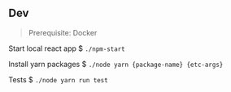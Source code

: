## Dev
> Prerequisite: Docker

Start local react app
$ `./npm-start`

Install yarn packages
$ `./node yarn {package-name} {etc-args}`

Tests
$ `./node yarn run test`
